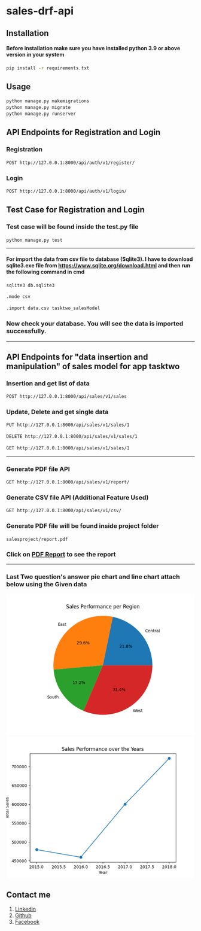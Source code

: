 # sales-drf-api

## Installation
#### Before installation make sure you have installed python 3.9 or above version in your system

```bash
pip install -r requirements.txt
```

## Usage

```bash
python manage.py makemigrations
python manage.py migrate
python manage.py runserver
```

## API Endpoints for Registration and Login

### Registration

```bash
POST http://127.0.0.1:8000/api/auth/v1/register/
```

### Login

```bash
POST http://127.0.0.1:8000/api/auth/v1/login/
```

## Test Case for Registration and Login
### Test case will be found inside the test.py file

```bash
python manage.py test
```

----------------------------------------------------------------------------------------------------------------------------
#### For import the data from csv file to database (Sqlite3). I have to download sqlite3.exe file from https://www.sqlite.org/download.html and then run the following command in cmd

```bash
sqlite3 db.sqlite3
```
```bash
.mode csv
```
```bash
.import data.csv tasktwo_salesModel
```
### Now check your database. You will see the data is imported successfully.

----------------------------------------------------------------------------------------------------------------------------
## API Endpoints for "data insertion and manipulation" of sales model for app tasktwo

### Insertion and get list of data

```bash
POST http://127.0.0.1:8000/api/sales/v1/sales
```

### Update, Delete and get single data

```bash
PUT http://127.0.0.1:8000/api/sales/v1/sales/1
```

```bash
DELETE http://127.0.0.1:8000/api/sales/v1/sales/1
```

```bash
GET http://127.0.0.1:8000/api/sales/v1/sales/1
```

----------------------------------------------------------------------------------------------------------------------------

### Generate PDF file API

```bash
GET http://127.0.0.1:8000/api/sales/v1/report/
```
### Generate CSV file API (Additional Feature Used)

```bash
GET http://127.0.0.1:8000/api/sales/v1/csv/
```

### Generate PDF file will be found inside project folder
```
salesproject/report.pdf
```
### Click on [PDF Report](https://drive.google.com/file/d/1a0mc9kDwsGUMOb9FZ4HUro53h3fjFfZJ/view?usp=sharing) to see the report

----------------------------------------------------------------------------------------------------------------------------


### Last Two question's answer pie chart and line chart attach below using the Given data
![sales_performance_pie_chart.png](salesproject%2Fsales_performance_pie_chart.png)
![sales_performance_line_chart.png](salesproject%2Fsales_performance_line_chart.png)

## Contact me
1. [Linkedin](https://www.linkedin.com/in/abu-bakkar-siddik-17b860196/) <br>
2. [Github](https://github.com/AbuBakkar32)
3. [Facebook](https://www.facebook.com/abubakkarswe)
